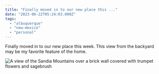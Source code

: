 ```yaml
---
title: "Finally moved in to our new place this ..."
date: "2023-06-22T05:24:03.000Z"
tags: 
  - "albuquerque"
  - "new-mexico"
  - "personal"
---
```


Finally moved in to our new place this week. This view from the backyard may be my favorite feature of the home.

![A view of the Sandia Mountains over a brick wall covered with trumpet flowers and sagebrush](images/image.jpg)
